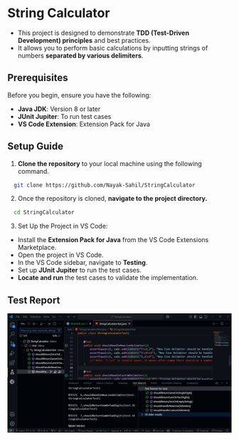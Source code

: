 # String Calculator
- This project is designed to demonstrate **TDD (Test-Driven Development) principles** and best practices. 
- It allows you to perform basic calculations by inputting strings of numbers **separated by various delimiters**.

## Prerequisites
Before you begin, ensure you have the following:

- **Java JDK**: Version 8 or later
- **JUnit Jupiter**: To run test cases
- **VS Code Extension**: Extension Pack for Java

## Setup Guide
1. **Clone the repository** to your local machine using the following command.
```bash
  git clone https://github.com/Nayak-Sahil/StringCalculator
```
2. Once the repository is cloned, **navigate to the project directory.**
```bash
  cd StringCalculator
```
3. Set Up the Project in VS Code: 
- Install the **Extension Pack for Java** from the VS Code Extensions Marketplace.
- Open the project in VS Code.
- In the VS Code sidebar, navigate to **Testing**.
- Set up **JUnit Jupiter** to run the test cases.
- **Locate and run** the test cases to validate the implementation.

## Test Report
<img align="center" src="https://github.com/Nayak-Sahil/StringCalculator/blob/main/TestReport.png?raw=true">